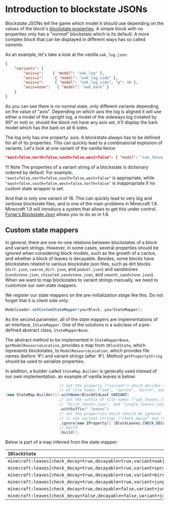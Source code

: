 Introduction to blockstate JSONs
================================

Blockstate JSONs tell the game which model it should use depending on the values of the block's [blockstate properties][blockstate].
A simple block with no properties only has a "*normal*" blockstate which is its default.
A more complex block that can be displayed in different ways has so called *variants*.

As an example, let's take a look at the vanilla `oak_log.json`:

```json
{
    "variants": {
        "axis=y":    { "model": "oak_log" },
        "axis=z":     { "model": "oak_log_side" },
        "axis=x":     { "model": "oak_log_side", "y": 90 },
        "axis=none":   { "model": "oak_bark" }
    }
}
```

As you can see there is no normal state, only different variants depending on the value of "axis". Depending on which axis the log is aligned it will use either a model of the upright log, a model of the sideways log (rotated by 90° or not) or, should the block not have any axis set, it'll display the bark model which has the bark on all 6 sides.

The log only has one property: axis. A blockstate always has to be defined for all of its properties. This can quickly lead to a combinatorial explosion of variants. Let's look at one variant of the vanilla fence:

```json
"east=false,north=false,south=false,west=false": { "model": "oak_fence_post" }
```

!!! Note
    The properties of a variant string of a blockstate is dictionary ordered by default. For example, `"east=false,north=false,south=false,west=false"` is appropriate, while `"east=false,south=false,west=false,north=false"` is inappropriate if no custom state wrapper is set. 

And that is only one variant of 16. This can quickly lead to very big and verbose blockstate files, and is one of the main problems in Minecraft 1.8. Minecraft 1.9 will introduce a system that allows to get this under control. [Forge's Blockstate Json][forge] allows you to do so in 1.8.

Custom state mappers
--------------------------------

In general, there are one-to-one relations between blockstates of a block and variant strings. However, in some cases, several properties should be ignored when considering block models, such as the growth of a cactus, and whether a block of leaves is decayable. Besides, some blocks have blockstates related to various blockstate json files, such as dirt blocks (`dirt.json`, `coarse_dirt.json`, and `podzol.json`) and sandstones (`sandstone.json`, `chiseled_sandstone.json`, and `smooth_sandstone.json`). When we want to map blockstates to variant strings manually, we need to customize our own state mappers. 

We register our state mappers on the pre-initialization stage like this. Do not forget that it is client side only: 

```java
ModelLoader.setCustomStateMapper(yourBlock, yourStateMapper);
```

As the second parameter, all of the state mappers are implementations of an interface, `IStateMapper`. One of the solutions is a subclass of a pre-defined abstract class, `StateMapperBase`. 

The abstract method to be implemented in `StateMapperBase`, `getModelResourceLocation`, provides a map from `IBlockState`, which represents blockstates, to `ModelResourceLocation`, which provides file names (before '#') and variant strings (after '#'). Method `getPropertyString` should be used to serialize properties. 

In addition, a builder called `StateMap.Builder` is generally used instead of our own implementation. an example of vanilla leaves is below: 

```java
                        // set the property ("variant") which decides the main part
                        // of file names ("oak", "spruce", "birch", and "jungle")
(new StateMap.Builder()).withName(BlockOldLeaf.VARIANT)
                        // set the suffix of file names ("oak_leaves.json", "spruce_leaves.json",
                        // "birch_leaves.json", and "jungle_leaves.json") to avoid conflicts
                        .withSuffix("_leaves")
                        // set the properties which should be ignored
                        // in the variant strings ("check_decay" and "decayable")
                        .ignore(new IProperty[] {BlockLeaves.CHECK_DECAY, BlockLeaves.DECAYABLE})
                        // build
                        .build();
```

Below is part of a map inferred from the state mapper: 

| `IBlockState`                                                        | `ModelResourceLocation`          |
|:---------------------------------------------------------------------|:---------------------------------|
| `minecraft:leaves[check_decay=true,decayable=true,variant=oak]`      | `minecraft:oak_leaves#normal`    |
| `minecraft:leaves[check_decay=true,decayable=true,variant=spruce]`   | `minecraft:spruce_leaves#normal` |
| `minecraft:leaves[check_decay=true,decayable=true,variant=birch]`    | `minecraft:birch_leaves#normal`  |
| `minecraft:leaves[check_decay=true,decayable=true,variant=jungle]`   | `minecraft:jungle_leaves#normal` |
| `minecraft:leaves[check_decay=true,decayable=false,variant=jungle]`  | `minecraft:jungle_leaves#normal` |
| `minecraft:leaves[check_decay=false,decayable=false,variant=jungle]` | `minecraft:jungle_leaves#normal` |

[forge]: forgeBlockstates.md "Forge's Blockstate JSON"
[blockstate]: states.md "blockstate properties"